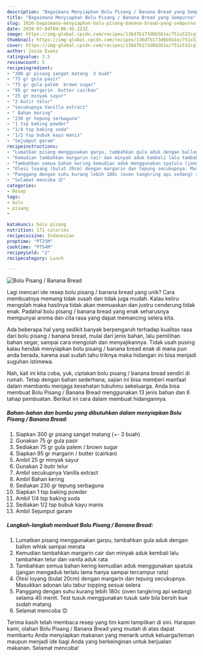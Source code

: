 ```yaml
---
description: "Bagaimana Menyiapkan Bolu Pisang / Banana Bread yang Sempurna"
title: "Bagaimana Menyiapkan Bolu Pisang / Banana Bread yang Sempurna"
slug: 1026-bagaimana-menyiapkan-bolu-pisang-banana-bread-yang-sempurna
date: 2020-07-04T04:06:45.223Z
image: https://img-global.cpcdn.com/recipes/136d7b173d6b5b1e/751x532cq70/bolu-pisang-banana-bread-foto-resep-utama.jpg
thumbnail: https://img-global.cpcdn.com/recipes/136d7b173d6b5b1e/751x532cq70/bolu-pisang-banana-bread-foto-resep-utama.jpg
cover: https://img-global.cpcdn.com/recipes/136d7b173d6b5b1e/751x532cq70/bolu-pisang-banana-bread-foto-resep-utama.jpg
author: Josie Evans
ratingvalue: 3.5
reviewcount: 5
recipeingredient:
- "300 gr pisang sangat matang  3 buah"
- "75 gr gula pasir"
- "75 gr gula palem  brown sugar"
- "95 gr margarin  butter cairkan"
- "25 gr minyak sayur"
- "2 butir telur"
- "secukupnya Vanilla extract"
- " Bahan kering"
- "230 gr tepung serbaguna"
- "1 tsp baking powder"
- "1/4 tsp baking soda"
- "1/2 tsp bubuk kayu manis"
- "Sejumput garam"
recipeinstructions:
- "Lumatkan pisang menggunakan garpu, tambahkan gula aduk dengan ballon whisk sampai merata"
- "Kemudian tambahkan margarin cair dan minyak aduk kembali lalu tambahkan telur dan vanila aduk rata"
- "Tambahkan semua bahan kering kemudian aduk menggunakan spatula (jangan mengaduk terlalu lama hanya sampai tercampur rata)"
- "Olesi loyang (bulat 20cm) dengan margarin dan tepung secukupnya. Masukkan adonan lalu tabur topping sesuai selera"
- "Panggang dengan suhu kurang lebih 180c (oven tangkring api sedang) selama 40 menit. Test tusuk menggunakan tusuk sate bila bersih kue sudah matang"
- "Selamat mencoba 😊"
categories:
- Resep
tags:
- bolu
- pisang
- 

katakunci: bolu pisang  
nutrition: 171 calories
recipecuisine: Indonesian
preptime: "PT25M"
cooktime: "PT54M"
recipeyield: "2"
recipecategory: Lunch

---
```



![Bolu Pisang / Banana Bread](https://img-global.cpcdn.com/recipes/136d7b173d6b5b1e/751x532cq70/bolu-pisang-banana-bread-foto-resep-utama.jpg)

Lagi mencari ide resep bolu pisang / banana bread yang unik? Cara membuatnya memang tidak susah dan tidak juga mudah. Kalau keliru mengolah maka hasilnya tidak akan memuaskan dan justru cenderung tidak enak. Padahal bolu pisang / banana bread yang enak seharusnya mempunyai aroma dan cita rasa yang dapat memancing selera kita.

Ada beberapa hal yang sedikit banyak berpengaruh terhadap kualitas rasa dari bolu pisang / banana bread, mulai dari jenis bahan, lalu pemilihan bahan segar, sampai cara mengolah dan menyajikannya. Tidak usah pusing kalau hendak menyiapkan bolu pisang / banana bread enak di mana pun anda berada, karena asal sudah tahu triknya maka hidangan ini bisa menjadi suguhan istimewa.




Nah, kali ini kita coba, yuk, ciptakan bolu pisang / banana bread sendiri di rumah. Tetap dengan bahan sederhana, sajian ini bisa memberi manfaat dalam membantu menjaga kesehatan tubuhmu sekeluarga. Anda bisa membuat Bolu Pisang / Banana Bread menggunakan 13 jenis bahan dan 6 tahap pembuatan. Berikut ini cara dalam membuat hidangannya.

<!--inarticleads1-->

##### Bahan-bahan dan bumbu yang dibutuhkan dalam menyiapkan Bolu Pisang / Banana Bread:

1. Siapkan 300 gr pisang sangat matang (+- 3 buah)
1. Gunakan 75 gr gula pasir
1. Sediakan 75 gr gula palem / brown sugar
1. Siapkan 95 gr margarin / butter (cairkan)
1. Ambil 25 gr minyak sayur
1. Gunakan 2 butir telur
1. Ambil secukupnya Vanilla extract
1. Ambil  Bahan kering
1. Sediakan 230 gr tepung serbaguna
1. Siapkan 1 tsp baking powder
1. Ambil 1/4 tsp baking soda
1. Sediakan 1/2 tsp bubuk kayu manis
1. Ambil Sejumput garam




<!--inarticleads2-->

##### Langkah-langkah membuat Bolu Pisang / Banana Bread:

1. Lumatkan pisang menggunakan garpu, tambahkan gula aduk dengan ballon whisk sampai merata
1. Kemudian tambahkan margarin cair dan minyak aduk kembali lalu tambahkan telur dan vanila aduk rata
1. Tambahkan semua bahan kering kemudian aduk menggunakan spatula (jangan mengaduk terlalu lama hanya sampai tercampur rata)
1. Olesi loyang (bulat 20cm) dengan margarin dan tepung secukupnya. Masukkan adonan lalu tabur topping sesuai selera
1. Panggang dengan suhu kurang lebih 180c (oven tangkring api sedang) selama 40 menit. Test tusuk menggunakan tusuk sate bila bersih kue sudah matang
1. Selamat mencoba 😊




Terima kasih telah membaca resep yang tim kami tampilkan di sini. Harapan kami, olahan Bolu Pisang / Banana Bread yang mudah di atas dapat membantu Anda menyiapkan makanan yang menarik untuk keluarga/teman maupun menjadi ide bagi Anda yang berkeinginan untuk berjualan makanan. Selamat mencoba!

